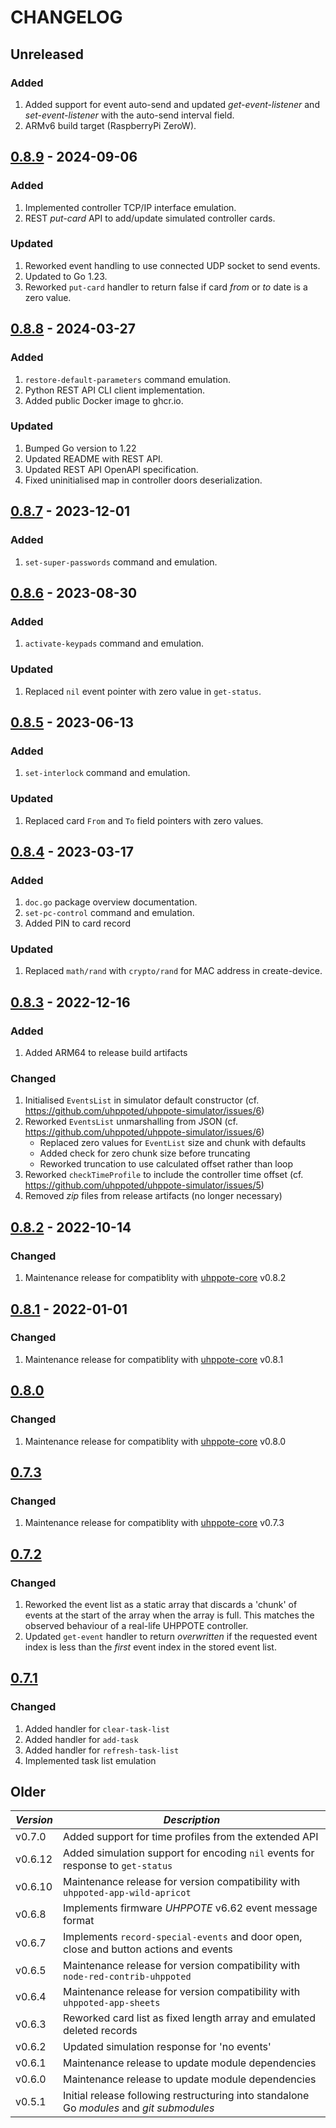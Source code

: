 # CHANGELOG

## Unreleased

### Added
1. Added support for event auto-send and updated _get-event-listener_ and _set-event-listener_
   with the auto-send interval field.
2. ARMv6 build target (RaspberryPi ZeroW).


## [0.8.9](https://github.com/uhppoted/uhppote-simulator/releases/tag/v0.8.9) - 2024-09-06

### Added
1. Implemented controller TCP/IP interface emulation.
2. REST _put-card_ API to add/update simulated controller cards.

### Updated
1. Reworked event handling to use connected UDP socket to send events.
2. Updated to Go 1.23.
3. Reworked `put-card` handler to return false if card _from_ or _to_ date is a zero value.


## [0.8.8](https://github.com/uhppoted/uhppote-simulator/releases/tag/v0.8.8) - 2024-03-27

### Added
1. `restore-default-parameters` command emulation.
2. Python REST API CLI client implementation.
3. Added public Docker image to ghcr.io.

### Updated
1. Bumped Go version to 1.22
2. Updated README with REST API.
3. Updated REST API OpenAPI specification.
4. Fixed uninitialised map in controller doors deserialization.


## [0.8.7](https://github.com/uhppoted/uhppote-simulator/releases/tag/v0.8.7) - 2023-12-01

### Added
1. `set-super-passwords` command and emulation.


## [0.8.6](https://github.com/uhppoted/uhppote-simulator/releases/tag/v0.8.6) - 2023-08-30

### Added
1. `activate-keypads` command and emulation.

### Updated
1. Replaced `nil` event pointer with zero value in `get-status`.


## [0.8.5](https://github.com/uhppoted/uhppote-simulator/releases/tag/v0.8.5) - 2023-06-13

### Added
1. `set-interlock` command and emulation.

### Updated
1. Replaced card `From` and `To` field pointers with zero values.


## [0.8.4](https://github.com/uhppoted/uhppote-simulator/releases/tag/v0.8.4) - 2023-03-17

### Added
1. `doc.go` package overview documentation.
2. `set-pc-control` command and emulation.
3. Added PIN to card record

### Updated
1. Replaced `math/rand` with `crypto/rand` for MAC address in create-device.


## [0.8.3](https://github.com/uhppoted/uhppote-simulator/releases/tag/v0.8.3) - 2022-12-16

### Added
1. Added ARM64 to release build artifacts

### Changed
1. Initialised `EventsList` in simulator default constructor (cf. https://github.com/uhppoted/uhppote-simulator/issues/6)
2. Reworked `EventsList` unmarshalling from JSON (cf. https://github.com/uhppoted/uhppote-simulator/issues/6)
   - Replaced zero values for `EventList` size and chunk with defaults 
   - Added check for zero chunk size before truncating
   - Reworked truncation to use calculated offset rather than loop
3. Reworked `checkTimeProfile` to include the controller time offset (cf. https://github.com/uhppoted/uhppote-simulator/issues/5)
4. Removed _zip_ files from release artifacts (no longer necessary)


## [0.8.2](https://github.com/uhppoted/uhppote-simulator/releases/tag/v0.8.2) - 2022-10-14

### Changed
1. Maintenance release for compatiblity with [uhppote-core](https://github.com/uhppoted/uhppote-core) v0.8.2

## [0.8.1](https://github.com/uhppoted/uhppote-simulator/releases/tag/v0.8.1) - 2022-01-01

### Changed
1. Maintenance release for compatiblity with [uhppote-core](https://github.com/uhppoted/uhppote-core) v0.8.1


## [0.8.0](https://github.com/uhppoted/uhppote-simulator/releases/tag/v0.8.0)

### Changed
1. Maintenance release for compatiblity with [uhppote-core](https://github.com/uhppoted/uhppote-core) v0.8.0


## [0.7.3](https://github.com/uhppoted/uhppote-simulator/releases/tag/v0.7.3)

### Changed
1. Maintenance release for compatiblity with [uhppote-core](https://github.com/uhppoted/uhppote-core) v0.7.3


## [0.7.2](https://github.com/uhppoted/uhppote-simulator/releases/tag/v0.7.2)

### Changed
1. Reworked the event list as a static array that discards a 'chunk' of events at the start
   of the array when the array is full. This matches the observed behaviour of a real-life
   UHPPOTE controller.
2. Updated `get-event` handler to return _overwritten_ if the requested event index is
   less than the _first_ event index in the stored event list.


## [0.7.1](https://github.com/uhppoted/uhppote-simulator/releases/tag/v0.7.1)

### Changed
1. Added handler for `clear-task-list`
2. Added handler for  `add-task`
3. Added handler for  `refresh-task-list`
4. Implemented task list emulation

## Older

| *Version* | *Description*                                                                             |
| --------- | ----------------------------------------------------------------------------------------- |
| v0.7.0    | Added support for time profiles from the extended API                                     |
| v0.6.12   | Added simulation support for encoding `nil` events for response to `get-status`           |
| v0.6.10   | Maintenance release for version compatibility with `uhppoted-app-wild-apricot`            |
| v0.6.8    | Implements firmware _UHPPOTE_ v6.62 event message format                                  |
| v0.6.7    | Implements `record-special-events` and door open, close and button actions and events     |
| v0.6.5    | Maintenance release for version compatibility with `node-red-contrib-uhppoted`            |
| v0.6.4    | Maintenance release for version compatibility with `uhppoted-app-sheets`                  |
| v0.6.3    | Reworked card list as fixed length array and emulated deleted records                     |
| v0.6.2    | Updated simulation response for 'no events'                                               |
| v0.6.1    | Maintenance release to update module dependencies                                         |
| v0.6.0    | Maintenance release to update module dependencies                                         |
| v0.5.1    | Initial release following restructuring into standalone Go *modules* and *git submodules* |
